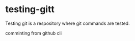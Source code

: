 # testing-gitt



Testing git is a respository where git commands are tested.

comminting from github cli
